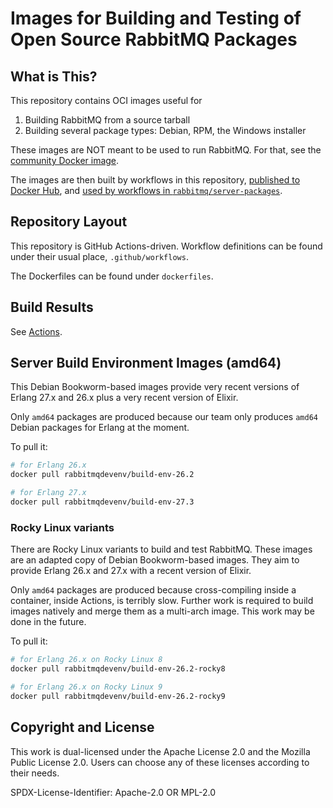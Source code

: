 # Images for Building and Testing of Open Source RabbitMQ Packages

## What is This?

This repository contains OCI images useful for

1. Building RabbitMQ from a source tarball
2. Building several package types: Debian, RPM, the Windows installer

These images are NOT meant to be used to run RabbitMQ. For that, see the [community Docker image](https://github.com/docker-library/rabbitmq).

The images are then built by workflows in this repository, [published to Docker Hub](https://hub.docker.com/u/rabbitmqdevenv),
and [used by workflows in `rabbitmq/server-packages`](https://github.com/rabbitmq/server-packages).


## Repository Layout

This repository is GitHub Actions-driven. Workflow definitions can be found under
their usual place, `.github/workflows`.

The Dockerfiles can be found under `dockerfiles`.


## Build Results

See [Actions](https://github.com/rabbitmq/build-env-images/actions).


## Server Build Environment Images (amd64)

This Debian Bookworm-based images provide very recent versions of Erlang 27.x and 26.x plus a very
recent version of Elixir.

Only `amd64` packages are produced because our team only produces `amd64` Debian packages for Erlang
at the moment.

To pull it:

```bash
# for Erlang 26.x
docker pull rabbitmqdevenv/build-env-26.2
```

```bash
# for Erlang 27.x
docker pull rabbitmqdevenv/build-env-27.3
```

### Rocky Linux variants

There are Rocky Linux variants to build and test RabbitMQ. These images are an adapted copy
of Debian Bookworm-based images. They aim to provide Erlang 26.x and 27.x with a recent version
of Elixir.

Only `amd64` packages are produced because cross-compiling inside a container, inside Actions,
is terribly slow. Further work is required to build images natively and merge them as a multi-arch
image. This work may be done in the future.

To pull it:

```bash
# for Erlang 26.x on Rocky Linux 8
docker pull rabbitmqdevenv/build-env-26.2-rocky8
```

```bash
# for Erlang 26.x on Rocky Linux 9
docker pull rabbitmqdevenv/build-env-26.2-rocky9
```

## Copyright and License

This work is dual-licensed under the Apache License 2.0 and the Mozilla Public License 2.0.
Users can choose any of these licenses according to their needs.

SPDX-License-Identifier: Apache-2.0 OR MPL-2.0
